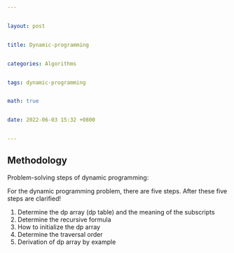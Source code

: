 ```yaml
---


layout: post


title: Dynamic-programming


categories: Algorithms


tags: dynamic-programming


math: true


date: 2022-06-03 15:32 +0800


---
```


## Methodology

Problem-solving steps of dynamic programming:

For the dynamic programming problem, there are five steps. After these five steps are clarified!

1. Determine the dp array (dp table) and the meaning of the subscripts
2. Determine the recursive formula
3. How to initialize the dp array
4. Determine the traversal order
5. Derivation of dp array by example
